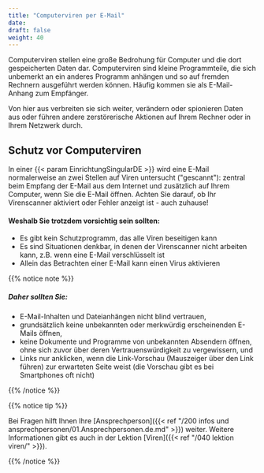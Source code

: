 ```yaml
---
title: "Computerviren per E-Mail"
date: 
draft: false
weight: 40
---
```


Computerviren stellen eine große Bedrohung für Computer und die dort gespeicherten Daten dar. Computerviren sind kleine Programmteile, die sich unbemerkt an ein anderes Programm anhängen und so auf fremden Rechnern ausgeführt werden können. Häufig kommen sie als E-Mail-Anhang zum Empfänger.

Von hier aus verbreiten sie sich weiter, verändern oder spionieren Daten aus oder führen andere zerstörerische Aktionen auf Ihrem Rechner oder in Ihrem Netzwerk durch.

## Schutz vor Computerviren

In einer {{< param EinrichtungSingularDE >}} wird eine E-Mail normalerweise an zwei Stellen auf Viren untersucht ("gescannt"): zentral beim Empfang der E-Mail aus dem Internet und zusätzlich auf Ihrem Computer, wenn Sie die E-Mail öffnen. Achten Sie darauf, ob Ihr Virenscanner aktiviert oder Fehler anzeigt ist - auch zuhause!

#### Weshalb Sie trotzdem vorsichtig sein sollten:

- Es gibt kein Schutzprogramm, das alle Viren beseitigen kann
- Es sind Situationen denkbar, in denen der Virenscanner nicht arbeiten kann, z.B. wenn eine E-Mail verschlüsselt ist
- Allein das Betrachten einer E-Mail kann einen Virus aktivieren

{{% notice note %}}

##### Daher sollten Sie:

- E-Mail-Inhalten und Dateianhängen nicht blind vertrauen,
- grundsätzlich keine unbekannten oder merkwürdig erscheinenden E-Mails öffnen,
- keine Dokumente und Programme von unbekannten Absendern öffnen, ohne sich zuvor über deren Vertrauenswürdigkeit zu vergewissern, und
- Links nur anklicken, wenn die Link-Vorschau (Mauszeiger über den Link führen) zur erwarteten Seite weist (die Vorschau gibt es bei Smartphones oft nicht)

{{% /notice %}}

{{% notice tip %}}

Bei Fragen hilft Ihnen Ihre [Ansprechperson]({{< ref "/200 infos und ansprechpersonen/01.Ansprechpersonen.de.md" >}}) weiter. Weitere Informationen gibt es auch in der Lektion [Viren]({{< ref "/040 lektion viren/" >}}).

{{% /notice %}}